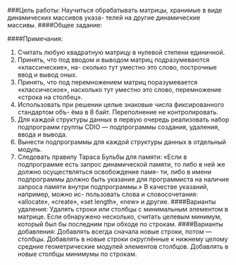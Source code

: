 ###Цель работы:
Научиться обрабатывать матрицы, хранимые в виде динамических массивов указа-
телей на другие динамические массивы.
####Общее задание:

####Примечания:
1. Считать любую квадратную матрицу в нулевой степени единичной.
2. Принять, что под вводом и выводом матриц подразумеваются «классические», на-
сколько тут уместно это слово, построчные ввод и вывод оных.
3. Принять, что под перемножением матриц поразумевается «классическое», насколько
тут уместно это слово, перемножение «строка на столбец».
4. Использовать при решении целые знаковые числа фиксированного стандартом объ-
ёма в 8 байт. Переполнение не контролировать.
5. Для каждой структуры данных в первую очередь реализовать набор подпрограмм
группы CDIO — подпрограммы создания, удаления, ввода и вывода.
6. Вынести подпрограммы для каждой структуры данных в отдельный модуль.
7. Следовать правилу Тараса Бульбы для памяти: «Если в подпрограмме есть запрос
динамической памяти, то либо в ней же должно осуществляться освобождение памя-
ти, либо в имени подпрограммы должно быть указание для программиста на наличие
запроса памяти внутри подпрограммы.» В качестве указаний, например, можно ис-
пользовать слова и словосочетания: «allocate», «create», «set length», «new» и другие.
####Варианты удаления:
Удалять строки или столбцы с минимальным элементом в матрице. Если обнаружено несколько, считать целевым
минимум, который был бы последним при обходе по строкам.
####Варианты добавления:
Добавлять всегда сначала новые строки, потом — столбцы.
Добавлять в новые строки округлённые к нижнему целому средние геометрические модулей элементов
столбцов.
Добавлять в новые столбцы минимумы по строкам.
